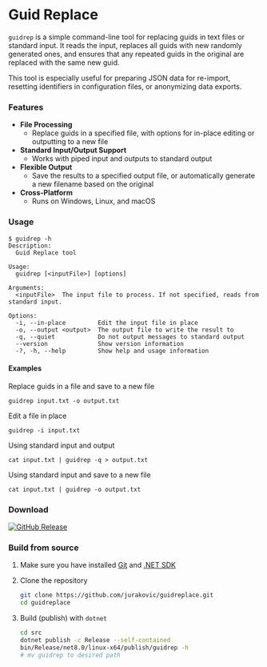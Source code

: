 
# Guid Replace

`guidrep` is a simple command-line tool for replacing guids in text files or standard input. It reads the input, replaces all guids with new randomly generated ones, and ensures that any repeated guids in the original are replaced with the same new guid.

This tool is especially useful for preparing JSON data for re-import, resetting identifiers in configuration files, or anonymizing data exports.

### Features

- **File Processing**
	- Replace guids in a specified file, with options for in-place editing or outputting to a new file
- **Standard Input/Output Support**
	- Works with piped input and outputs to standard output
- **Flexible Output**
	- Save the results to a specified output file, or automatically generate a new filename based on the original
- **Cross-Platform**
	- Runs on Windows, Linux, and macOS

### Usage

```text
$ guidrep -h
Description:
  Guid Replace tool

Usage:
  guidrep [<inputFile>] [options]

Arguments:
  <inputFile>  The input file to process. If not specified, reads from standard input.

Options:
  -i, --in-place         Edit the input file in place
  -o, --output <output>  The output file to write the result to
  -q, --quiet            Do not output messages to standard output
  --version              Show version information
  -?, -h, --help         Show help and usage information
```

#### Examples

Replace guids in a file and save to a new file

```
guidrep input.txt -o output.txt
```

Edit a file in place

```
guidrep -i input.txt
```

Using standard input and output

```
cat input.txt | guidrep -q > output.txt
```

Using standard input and save to a new file

```
cat input.txt | guidrep -o output.txt
```

### Download

[![GitHub Release](https://img.shields.io/github/v/release/jurakovic/guidreplace)](https://github.com/jurakovic/guidreplace/releases/latest)

### Build from source

1. Make sure you have installed [Git](https://git-scm.com) and [.NET SDK](https://dotnet.microsoft.com/en-us/download)

2. Clone the repository

	```bash
	git clone https://github.com/jurakovic/guidreplace.git
	cd guidreplace
	```

3. Build (publish) with `dotnet`

	```bash
	cd src
	dotnet publish -c Release --self-contained
	bin/Release/net8.0/linux-x64/publish/guidrep -h
	# mv guidrep to desired path
	```
